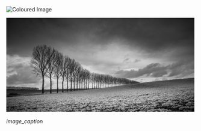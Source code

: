 

<img src="https://github.com/wmkthi/Open-CV/blob/main/mkdir%20models/result.png" alt="Coloured Image" width="500" height="250">
<p>
    <img src="https://github.com/wmkthi/Open-CV/blob/main/mkdir%20models/test2.jpg" alt="Original Image" width="500" height="250">
</p>
 <em>image_caption</em>
